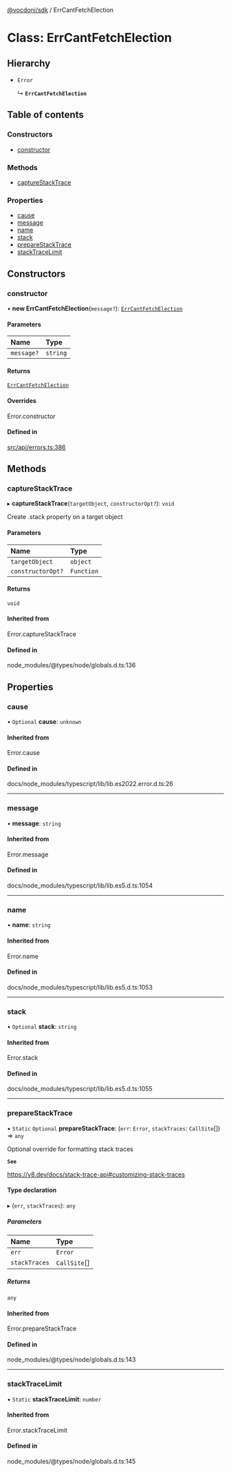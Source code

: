 [@vocdoni/sdk](/sdk) / ErrCantFetchElection

# Class: ErrCantFetchElection

## Hierarchy

- `Error`

  ↳ **`ErrCantFetchElection`**

## Table of contents

### Constructors

- [constructor](ErrCantFetchElection#constructor)

### Methods

- [captureStackTrace](ErrCantFetchElection#capturestacktrace)

### Properties

- [cause](ErrCantFetchElection#cause)
- [message](ErrCantFetchElection#message)
- [name](ErrCantFetchElection#name)
- [stack](ErrCantFetchElection#stack)
- [prepareStackTrace](ErrCantFetchElection#preparestacktrace)
- [stackTraceLimit](ErrCantFetchElection#stacktracelimit)

## Constructors

### constructor

• **new ErrCantFetchElection**(`message?`): [`ErrCantFetchElection`](ErrCantFetchElection)

#### Parameters

| Name | Type |
| :------ | :------ |
| `message?` | `string` |

#### Returns

[`ErrCantFetchElection`](ErrCantFetchElection)

#### Overrides

Error.constructor

#### Defined in

[src/api/errors.ts:386](https://github.com/vocdoni/vocdoni-sdk/blob/179c92b4cecfec787d968dc02b519f64ee15c5d3/src/api/errors.ts#L386)

## Methods

### captureStackTrace

▸ **captureStackTrace**(`targetObject`, `constructorOpt?`): `void`

Create .stack property on a target object

#### Parameters

| Name | Type |
| :------ | :------ |
| `targetObject` | `object` |
| `constructorOpt?` | `Function` |

#### Returns

`void`

#### Inherited from

Error.captureStackTrace

#### Defined in

node_modules/@types/node/globals.d.ts:136

## Properties

### cause

• `Optional` **cause**: `unknown`

#### Inherited from

Error.cause

#### Defined in

docs/node_modules/typescript/lib/lib.es2022.error.d.ts:26

___

### message

• **message**: `string`

#### Inherited from

Error.message

#### Defined in

docs/node_modules/typescript/lib/lib.es5.d.ts:1054

___

### name

• **name**: `string`

#### Inherited from

Error.name

#### Defined in

docs/node_modules/typescript/lib/lib.es5.d.ts:1053

___

### stack

• `Optional` **stack**: `string`

#### Inherited from

Error.stack

#### Defined in

docs/node_modules/typescript/lib/lib.es5.d.ts:1055

___

### prepareStackTrace

▪ `Static` `Optional` **prepareStackTrace**: (`err`: `Error`, `stackTraces`: `CallSite`[]) => `any`

Optional override for formatting stack traces

**`See`**

https://v8.dev/docs/stack-trace-api#customizing-stack-traces

#### Type declaration

▸ (`err`, `stackTraces`): `any`

##### Parameters

| Name | Type |
| :------ | :------ |
| `err` | `Error` |
| `stackTraces` | `CallSite`[] |

##### Returns

`any`

#### Inherited from

Error.prepareStackTrace

#### Defined in

node_modules/@types/node/globals.d.ts:143

___

### stackTraceLimit

▪ `Static` **stackTraceLimit**: `number`

#### Inherited from

Error.stackTraceLimit

#### Defined in

node_modules/@types/node/globals.d.ts:145
